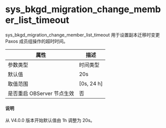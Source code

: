 # sys_bkgd_migration_change_member_list_timeout

sys_bkgd_migration_change_member_list_timeout 用于设置副本迁移时变更 Paxos 成员组操作的超时时间。

|      **属性**      |    **描述**    |
|------------------|--------------|
| 参数类型             | 时间类型         |
| 默认值              | 20s           |
| 取值范围             | \[0s, 24 h\] |
| 是否重启 OBServer 节点生效 | 否            |

<main id="notice" type='explain'>
  <h4>说明</h4>
  <p>从 V4.0.0 版本开始默认值由 1h 调整为 20s。</p>
</main>

